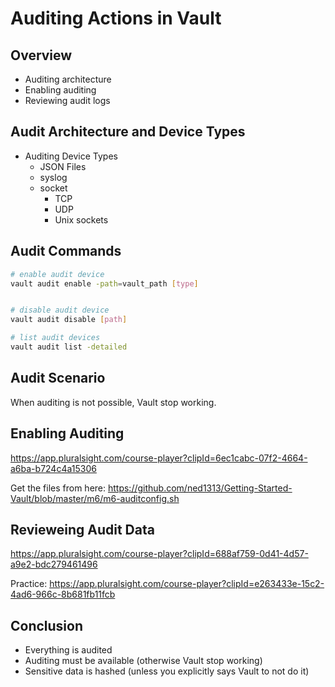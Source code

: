 # Auditing Actions in Vault

## Overview

- Auditing architecture
- Enabling auditing
- Reviewing audit logs


## Audit Architecture and Device Types

- Auditing Device Types
    - JSON Files
    - syslog
    - socket
        - TCP
        - UDP
        - Unix sockets


## Audit Commands

```bash
# enable audit device
vault audit enable -path=vault_path [type]


# disable audit device
vault audit disable [path]

# list audit devices
vault audit list -detailed
```


## Audit Scenario

When auditing is not possible, Vault stop working.


## Enabling Auditing

<https://app.pluralsight.com/course-player?clipId=6ec1cabc-07f2-4664-a6ba-b724c4a15306>

Get the files from here: <https://github.com/ned1313/Getting-Started-Vault/blob/master/m6/m6-auditconfig.sh>

## Revieweing Audit Data

<https://app.pluralsight.com/course-player?clipId=688af759-0d41-4d57-a9e2-bdc279461496>

Practice: <https://app.pluralsight.com/course-player?clipId=e263433e-15c2-4ad6-966c-8b681fb11fcb>

## Conclusion

- Everything is audited
- Auditing must be available (otherwise Vault stop working)
- Sensitive data is hashed (unless you explicitly says Vault to not do it)


